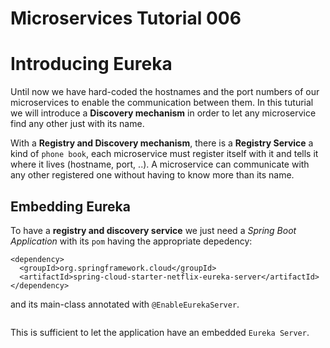 # Microservices Tutorial 006
# Introducing Eureka 
Until now we have hard-coded the hostnames and the port numbers of our microservices to enable the communication between them.
In this tuturial we will introduce a **Discovery mechanism** in order to let any microservice find any other just with its name.

With a **Registry and Discovery mechanism**, there is a **Registry Service** a kind of `phone book`, each microservice must register itself with it and tells it where it lives (hostname, port, ..). 
A microservice can communicate with any other registered one without having to know more than its name. 

## Embedding Eureka
To have a **registry  and discovery service** we just need a *Spring Boot Application* with its `pom` having the appropriate depedency:
```
<dependency>
  <groupId>org.springframework.cloud</groupId>
  <artifactId>spring-cloud-starter-netflix-eureka-server</artifactId>
</dependency>
```
 and its main-class annotated with `@EnableEurekaServer`. 
 ```
 
 ```
This is sufficient to let the application have an embedded `Eureka Server`. 
## 
 
<!--stackedit_data:
eyJoaXN0b3J5IjpbLTE5NjA0NDQzNDUsLTY2MjE0MjQzNyw3Mj
Y5MzM2MDQsLTE2NzA4MjE0NDMsMTUyNDA5NzMsLTExMjk3NzQz
NDcsMzI3MTY2MDUyLC0yNTAwODU5NTUsODQ5Nzg3MjAsLTE0NT
c2NDk2MjldfQ==
-->